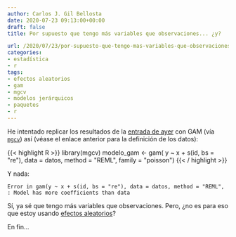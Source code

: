 ```yaml
---
author: Carlos J. Gil Bellosta
date: 2020-07-23 09:13:00+00:00
draft: false
title: Por supuesto que tengo más variables que observaciones... ¿y?

url: /2020/07/23/por-supuesto-que-tengo-mas-variables-que-observaciones-y/
categories:
- estadística
- r
tags:
- efectos aleatorios
- gam
- mgcv
- modelos jerárquicos
- paquetes
- r
---
```


He intentado replicar los resultados de la [entrada de ayer](https://www.datanalytics.com/2020/07/22/aun-mas-sobre-la-presunta-sobredispersion-en-modelos-de-poisson/) con GAM (vía [`mgcv`](https://CRAN.R-project.org/package=mgcv)) así (véase el enlace anterior para la definición de los datos):

{{< highlight R >}}
library(mgcv)
modelo_gam <- gam(
    y ~ x + s(id, bs = "re"),
    data = datos,
    method = "REML",
    family = "poisson")
{{< / highlight >}}

Y nada:

`Error in gam(y ~ x + s(id, bs = "re"), data = datos, method = "REML",  : Model has more coefficients than data`

Sí, ya sé que tengo más variables que observaciones. Pero, ¿no es para eso que estoy usando [efectos aleatorios](https://stat.ethz.ch/R-manual/R-patched/library/mgcv/html/gamm.html)?

En fin...